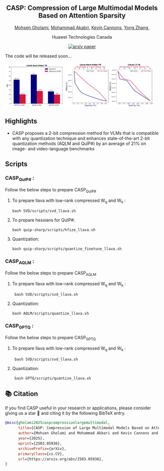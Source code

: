 <div align ="center">

<h2>CASP: Compression of Large Multimodal Models Based on Attention Sparsity</h2>

[Mohsen Gholami](https://scholar.google.ca/citations?hl=en&user=6zlnAJgAAAAJ&view_op=list_works&sortby=pubdate), [Mohammad Akabri](https://scholar.google.ca/citations?user=-88eCXIAAAAJ&hl=en), [Kevin Cannons](https://scholar.google.com/citations?user=2JtzQe4AAAAJ&hl=en), [Yong Zhang](https://scholar.google.ca/citations?user=K2zamrwAAAAJ&hl=en),

Huawei Technologies Canada

[![arxiv paper](https://img.shields.io/badge/arXiv-Paper-red)](https://arxiv.org/pdf/2503.05936)

</div>




The code will be released soon...
<p float="left">
  <img src="assets/teaser.png" alt="Image 1" width="38%" />
  <img src="assets/figure_proof.png" alt="Image 2" width="58%" />
</p>

##  Highlights

* CASP proposes a 2-bit compression method for VLMs that is compatible with any quantization technique and enhances state-of-the-art 2-bit quantization methods (AQLM and QuIP#) by an average of 21% on image- and video-language benchmarks


##  Scripts
### CASP<sub>QuIP\#</sub> :

Follow the below steps to prepare CASP<sub>QuIP\#</sub>

1. To prepare llava with low-rank compressed W<sub>q</sub> and W<sub>k</sub> :

    ```
    bash SVD/scripts/svd_llava.sh
    ```

2. To prepare hessians for QuIP\#:

    ` bash quip-sharp/scripts/hfize_llava.sh `

3. Quantization:

    ` bash quip-sharp/scripts/quantize_finetune_llava.sh `

### CASP<sub>AQLM</sub> :

Follow the below steps to prepare CASP<sub>AQLM</sub>

1. To prepare llava with low-rank compressed W<sub>q</sub> and W<sub>k</sub> :

    ` bash SVD/scripts/svd_llava.sh`
    
2. Quantization:

    ` bash AQLM/scripts/quantize_llava.sh `


### CASP<sub>GPTQ</sub> :

Follow the below steps to prepare CASP<sub>GPTQ</sub>

1. To prepare llava with low-rank compressed W<sub>q</sub> and W<sub>k</sub> :

    ` bash SVD/scripts/svd_llava.sh`

2. Quantization:

    ` bash GPTQ/scripts/quantize_llava.sh`


## 📚 Citation
If you find CASP useful in your research or applications, please consider giving us a star &#127775; and citing it by the following BibTeX entry.
```bibtex
@misc{gholami2025caspcompressionlargemultimodal,
      title={CASP: Compression of Large Multimodal Models Based on Attention Sparsity}, 
      author={Mohsen Gholami and Mohammad Akbari and Kevin Cannons and Yong Zhang},
      year={2025},
      eprint={2503.05936},
      archivePrefix={arXiv},
      primaryClass={cs.CV},
      url={https://arxiv.org/abs/2503.05936}, 
}
```
